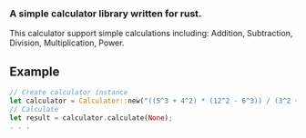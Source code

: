 ### A simple calculator library written for rust.
This calculator support simple calculations including: Addition, Subtraction, Division, Multiplication, Power.

## Example
```rust
// Create calculator instance
let calculator = Calculator::new("((5^3 + 4^2) * (12^2 - 6^3)) / (3^2 + 7) + (144/12 + 8^2) - (2^4 * 7) + 3^3").unwrap();
// Calculate
let result = calculator.calculate(None);
. . .
```

